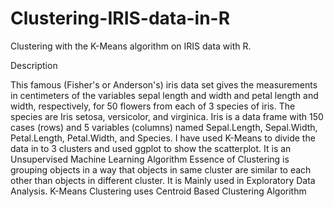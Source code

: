 # Clustering-IRIS-data-in-R
Clustering with the K-Means algorithm on IRIS data with R.

Description

This famous (Fisher's or Anderson's) iris data set gives the measurements in centimeters of the variables sepal length and width and petal length and width, respectively, for 50 flowers from each of 3 species of iris. The species are Iris setosa, versicolor, and virginica.
Iris is a data frame with 150 cases (rows) and 5 variables (columns) named Sepal.Length, Sepal.Width, Petal.Length, Petal.Width, and Species.
I have used K-Means to divide the data in to 3 clusters and used ggplot to show the scatterplot.
It is an Unsupervised Machine Learning Algorithm
Essence of Clustering is grouping objects in a way that objects in same cluster are similar to each other than objects in different cluster.
It is Mainly used in Exploratory Data Analysis.
K-Means Clustering uses Centroid Based Clustering Algorithm






















